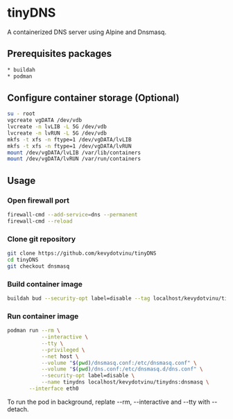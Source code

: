 # tinyDNS
A containerized DNS server using Alpine and Dnsmasq.

## Prerequisites packages
```bash
* buildah
* podman
```

## Configure container storage (Optional)
```bash
su - root
vgcreate vgDATA /dev/vdb
lvcreate -n lvLIB -L 5G /dev/vdb
lvcreate -n lvRUN -L 5G /dev/vdb
mkfs -t xfs -n ftype=1 /dev/vgDATA/lvLIB
mkfs -t xfs -n ftype=1 /dev/vgDATA/lvRUN
mount /dev/vgDATA/lvLIB /var/lib/containers
mount /dev/vgDATA/lvRUN /var/run/containers
```

## Usage
### Open firewall port
```bash
firewall-cmd --add-service=dns --permanent
firewall-cmd --reload
```

### Clone git repository
```bash
git clone https://github.com/kevydotvinu/tinyDNS
cd tinyDNS
git checkout dnsmasq
```

### Build container image
```bash
buildah bud --security-opt label=disable --tag localhost/kevydotvinu/tinydns:dnsmasq .
```

### Run container image
```bash
podman run --rm \
           --interactive \
           --tty \
           --privileged \
           --net host \
           --volume "$(pwd)/dnsmasq.conf:/etc/dnsmasq.conf" \
           --volume "$(pwd)/dns.conf:/etc/dnsmasq.d/dns.conf" \
           --security-opt label=disable \
           --name tinydns localhost/kevydotvinu/tinydns:dnsmasq \
	   --interface eth0
```
To run the pod in background, replate --rm, --interactive and --tty with --detach.
